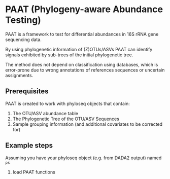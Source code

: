# PAAT (Phylogeny-aware Abundance Testing)

PAAT is a framework to test for differential abundances in 16S rRNA gene sequencing data.

By using phylogenetic information of (Z)OTUs/ASVs PAAT can identify signals exhibited by sub-trees of the initial phylogenetic tree.

The method does not depend on classification using databases, which is error-prone due to wrong annotations of references sequences or uncertain assignments.

## Prerequisites

PAAT is created to work with phyloseq objects that contain:

1. The OTU/ASV abundance table
2. The Phylogenetic Tree of the OTU/ASV Sequences
3. Sample grouping information (and additional covariates to be corrected for)

## Example steps

Assuming you have your phyloseq object (e.g. from DADA2 output) named `ps`

1. load PAAT functions
```

```
